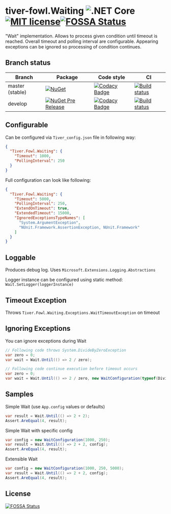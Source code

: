 # tiver-fowl.Waiting  ![.NET Core](https://img.shields.io/badge/.NET%20Core-3.1-blue)[![MIT license](https://img.shields.io/badge/license-MIT-blue.svg)](https://raw.githubusercontent.com/MrHant/tiver-fowl/master/LICENSE)[![FOSSA Status](https://app.fossa.io/api/projects/git%2Bgithub.com%2FMrHant%2Ftiver-fowl.Waiting.svg?type=shield)](https://app.fossa.io/projects/git%2Bgithub.com%2FMrHant%2Ftiver-fowl.Waiting?ref=badge_shield)


"Wait" implementation.
Allows to process given condition until timeout is reached.
Overall timeout and polling interval are configurable.
Appearing exceptions can be ignored so processing of condition continues.

## Branch status

Branch | Package | Code style | CI
------ | ------- | ---------- | --
master (stable) | [![NuGet](https://img.shields.io/nuget/v/Tiver.Fowl.Waiting.svg)](https://www.nuget.org/packages/Tiver.Fowl.Waiting/) | [![Codacy Badge](https://api.codacy.com/project/badge/Grade/d62b7b7abc9d4aa9b5f3304b9e0f6af4?branch=master)](https://www.codacy.com/app/mr.hant/tiver-fowl.Waiting?utm_source=github.com&amp;utm_medium=referral&amp;utm_content=MrHant/tiver-fowl.Waiting&amp;utm_campaign=Badge_Grade) | [![Build status](https://ci.appveyor.com/api/projects/status/eem0vm70l9o185qv/branch/master?svg=true)](https://ci.appveyor.com/project/MrHant/tiver-fowl-waiting/branch/master)
develop | [![NuGet Pre Release](https://img.shields.io/nuget/vpre/Tiver.Fowl.Waiting.svg)](https://www.nuget.org/packages/Tiver.Fowl.Waiting) | [![Codacy Badge](https://api.codacy.com/project/badge/Grade/d62b7b7abc9d4aa9b5f3304b9e0f6af4?branch=develop)](https://www.codacy.com/app/mr.hant/tiver-fowl.Waiting?utm_source=github.com&amp;utm_medium=referral&amp;utm_content=MrHant/tiver-fowl.Waiting&amp;utm_campaign=Badge_Grade) | [![Build status](https://ci.appveyor.com/api/projects/status/eem0vm70l9o185qv/branch/develop?svg=true)](https://ci.appveyor.com/project/MrHant/tiver-fowl-waiting/branch/develop)

## Configurable

Can be configured via `Tiver_config.json` file in following way:

```json
{
  "Tiver.Fowl.Waiting": {
    "Timeout": 1000,
    "PollingInterval": 250
  }
}
```


Full configuration can look like following:

```json
{
  "Tiver.Fowl.Waiting": {
    "Timeout": 5000,
    "PollingInterval": 250,
    "ExtendOnTimeout": true,
    "ExtendedTimeout": 15000,
    "IgnoredExceptionsTypeNames": [
      "System.ArgumentException",
      "NUnit.Framework.AssertionException, NUnit.Framework"
    ]
  }
}
```

## Loggable

Produces debug log. Uses `Microsoft.Extensions.Logging.Abstractions`

Logger instance can be configured using static method: `Wait.SetLogger(loggerInstance)`

## Timeout Exception

Throws `Tiver.Fowl.Waiting.Exceptions.WaitTimeoutException` on timeout

## Ignoring  Exceptions

You can ignore exceptions during Wait

```c#
// Following code throws System.DivideByZeroException
var zero = 0;
var wait = Wait.Until(() => 2 / zero);

// Following code continue execution before timeout occurs
var zero = 0;
var wait = Wait.Until(() => 2 / zero, new WaitConfiguration(typeof(DivideByZeroException)));
```

## Samples

Simple Wait (use `App.config` values or defaults)

```c#
var result = Wait.Until(() => 2 + 2);
Assert.AreEqual(4, result);
```

Simple Wait with specific config

```c#
var config = new WaitConfiguration(1000, 250);
var result = Wait.Until(() => 2 + 2, config);
Assert.AreEqual(4, result);
```

Extensible Wait

```c#
var config = new WaitConfiguration(1000, 250, 5000);
var result = Wait.Until(() => 2 + 2, config);
Assert.AreEqual(4, result);
```


## License
[![FOSSA Status](https://app.fossa.io/api/projects/git%2Bgithub.com%2FMrHant%2Ftiver-fowl.Waiting.svg?type=large)](https://app.fossa.io/projects/git%2Bgithub.com%2FMrHant%2Ftiver-fowl.Waiting?ref=badge_large)